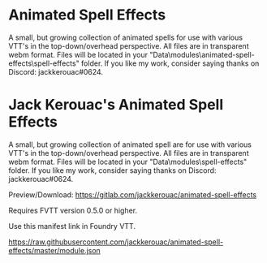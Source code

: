 # Animated Spell Effects
A small, but growing collection of animated spells for use with various VTT's in the top-down/overhead perspective. All files are in transparent webm format. Files will be located in your "Data\modules\animated-spell-effects\spell-effects" folder. If you like my work, consider saying thanks on Discord: jackkerouac#0624.

# Jack Kerouac's Animated Spell Effects
A small, but growing collection of animated spell are for use with various VTT's in the top-down/overhead perspective. All files are in transparent webm format. Files will be located in your "Data\modules\spell-effects" folder. If you like my work, consider saying thanks on Discord: jackkerouac#0624.

Preview/Download: https://gitlab.com/jackkerouac/animated-spell-effects

Requires FVTT version 0.5.0 or higher.

Use this manifest link in Foundry VTT.

https://raw.githubusercontent.com/jackkerouac/animated-spell-effects/master/module.json
